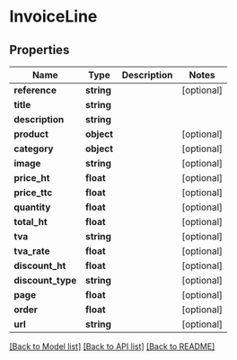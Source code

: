 # InvoiceLine

## Properties
Name | Type | Description | Notes
------------ | ------------- | ------------- | -------------
**reference** | **string** |  | [optional] 
**title** | **string** |  | 
**description** | **string** |  | 
**product** | **object** |  | [optional] 
**category** | **object** |  | [optional] 
**image** | **string** |  | [optional] 
**price_ht** | **float** |  | [optional] 
**price_ttc** | **float** |  | [optional] 
**quantity** | **float** |  | [optional] 
**total_ht** | **float** |  | [optional] 
**tva** | **string** |  | [optional] 
**tva_rate** | **float** |  | [optional] 
**discount_ht** | **float** |  | [optional] 
**discount_type** | **string** |  | [optional] 
**page** | **float** |  | [optional] 
**order** | **float** |  | [optional] 
**url** | **string** |  | [optional] 

[[Back to Model list]](../../README.md#documentation-for-models) [[Back to API list]](../../README.md#documentation-for-api-endpoints) [[Back to README]](../../README.md)

